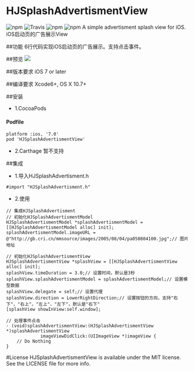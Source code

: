 # HJSplashAdvertismentView

![npm](https://img.shields.io/badge/HJSplashAdvertismentView-1.0.0-brightgreen.svg)
![Travis](https://img.shields.io/travis/rust-lang/rust.svg)
![npm](https://img.shields.io/badge/pod-v1.0.0-blue.svg)
![npm](https://img.shields.io/badge/License-MIT-lightgrey.svg)
A simple advertisment splash view for iOS. iOS启动页的广告展示View

##功能
6行代码实现iOS启动页的广告展示。支持点击事件。

##预览
![](https://github.com/hejeffery/HJSplashAdvertismentView/raw/master/gif/HJSplashAdvertismentView.gif) 

##版本要求
iOS 7 or later


##编译要求
Xcode6+,
OS X 10.7+

##安装
* 1.CocoaPods
#### Podfile
```
platform :ios, '7.0'
pod 'HJSplashAdvertismentView'
```

* 2.Carthage
  暂不支持

##集成
* 1.导入HJSplashAdvertisment.h

```
#import "HJSplashAdvertisment.h"
```

* 2.使用

```
// 集成HJSplashAdvertisment
// 初始化HJSplashAdvertismentModel
HJSplashAdvertismentModel *splashAdvertismentModel = [[HJSplashAdvertismentModel alloc] init];
splashAdvertismentModel.imageURL = @"http://gb.cri.cn/mmsource/images/2005/08/04/pa050804100.jpg";// 图片地址
    
// 初始化HJSplashAdvertismentView
HJSplashAdvertismentView *splashView = [[HJSplashAdvertismentView alloc] init];
splashView.timeDuration = 3.0;// 设置时间，默认是3秒
splashView.splashAdvertismentModel = splashAdvertismentModel;// 设置模型数据
splashView.delegate = self;// 设置代理
splashView.direction = LowerRightDirection;// 设置按钮的方向，支持"右下"，"右上"，"左上"，"左下"，默认是"右下"
[splashView showInView:self.window];

// 处理事件点击
- (void)splashAdvertismentView:(HJSplashAdvertismentView *)splashAdvertismentView
             imageViewDidClick:(UIImageView *)imageView {
    // Do Nothing
}
```


#License
HJSplashAdvertismentView is available under the MIT license. See the LICENSE file for more info.


